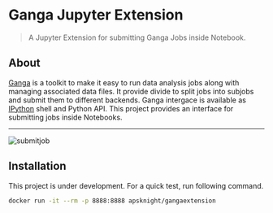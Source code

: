 # Ganga Jupyter Extension
> A Jupyter Extension for submitting Ganga Jobs inside Notebook.

## About
[Ganga](https://ganga.web.cern.ch/ganga/) is a toolkit to make it easy to run data analysis jobs along with managing associated data files. It provide divide to split jobs into subjobs and submit them to different backends. Ganga intergace is available as [IPython](https://ipython.org/) shell and Python API. This project provides an interface for submitting jobs inside Notebooks.

***

![submitjob](https://image.ibb.co/j1B8Xo/submit_job.gif)

## Installation
This project is under development. For a quick test, run following command.

```bash
docker run -it --rm -p 8888:8888 apsknight/gangaextension
```